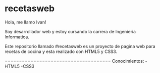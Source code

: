 # recetasweb

Hola, me llamo Ivan!

Soy desarrollador web y estoy cursando la carrera de Ingenieria Informatica.

Este repositorio llamado #recetasweb es un proyecto de pagina web para recetas de cocina y esta 
realizado con HTML5 y CSS3.

=====================================
Conocimientos:
	-HTML5
	-CSS3
